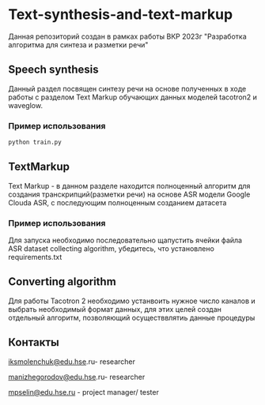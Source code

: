 

# Text-synthesis-and-text-markup

Данная репозиторий создан в рамках работы ВКР 2023г "Разработка алгоритма для синтеза и разметки речи"

## Speech synthesis

Данный раздел посвящен синтезу речи на основе полученных в ходе работы с разделом Text Markup обучающих данных моделей tacotron2 и waveglow.
### Пример использования

```cmd
python train.py
```


## TextMarkup

Text Markup - в данном разделе находится полноценный алгоритм для создания транскрипций(разметки речи) на основе ASR модели Google Clouda ASR,
с последующим полноценным созданием датасета

### Пример использования

Для запуска необходимо последовательно щапустить ячейки файла ASR dataset collecting algorithm, убедитесь, что установлено requirements.txt

## Converting algorithm 

Для работы Tacotron 2 необходимо устанвоить нужное число каналов и выбрать необходимый формат данных, для этих целей создан отдельный алгоритм, позволяющий осуществвлятиь данные процедуры


## Контакты

iksmolenchuk@edu.hse.ru- researcher

manizhegorodov@edu.hse.ru- researcher

mpselin@edu.hse.ru - project manager/ tester

